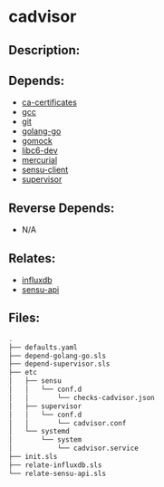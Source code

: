 # cadvisor

## Description:



## Depends:

  -  [ca-certificates](/salt/ca-certificates)
  -  [gcc](/salt/gcc)
  -  [git](/salt/git)
  -  [golang-go](/salt/golang-go)
  -  [gomock](/salt/gomock)
  -  [libc6-dev](/salt/libc6-dev)
  -  [mercurial](/salt/mercurial)
  -  [sensu-client](/salt/sensu-client)
  -  [supervisor](/salt/supervisor)

## Reverse Depends:

  -  N/A

## Relates:

  -  [influxdb](/salt/influxdb)
  -  [sensu-api](/salt/sensu-api)

## Files:

```bash
.
├── defaults.yaml
├── depend-golang-go.sls
├── depend-supervisor.sls
├── etc
│   ├── sensu
│   │   └── conf.d
│   │       └── checks-cadvisor.json
│   ├── supervisor
│   │   └── conf.d
│   │       └── cadvisor.conf
│   └── systemd
│       └── system
│           └── cadvisor.service
├── init.sls
├── relate-influxdb.sls
└── relate-sensu-api.sls
```
